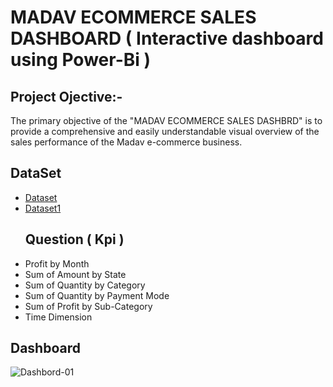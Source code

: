 # MADAV ECOMMERCE SALES DASHBOARD ( Interactive dashboard using Power-Bi ) 
## Project Ojective:-
The primary objective of the "MADAV ECOMMERCE SALES DASHBRD" is to provide a comprehensive and easily understandable visual overview of the sales performance of the Madav e-commerce business.
## DataSet
- <a href = "https://github.com/vi392/Mahadev-Sales-Dashbord/blob/main/Details.csv"> Dataset</a>
- <a href = "https://github.com/vi392/Mahadev-Sales-Dashbord/blob/main/Orders.csv"> Dataset1</a>
  ## Question ( Kpi ) 
-	Profit by Month
-	Sum of Amount by State
-	Sum of Quantity by Category
-	Sum of Quantity by Payment Mode
-	Sum of Profit by Sub-Category
-	Time Dimension
## Dashboard
![Dashbord-01](https://github.com/user-attachments/assets/35f54bb9-62bd-4429-ab73-0296c5569649)

